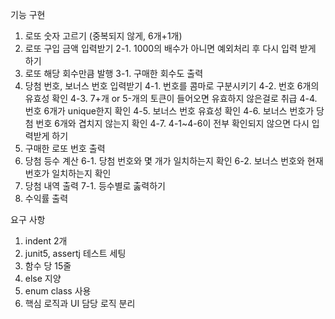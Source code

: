 기능 구현
1. 로또 숫자 고르기 (중복되지 않게, 6개+1개)
2. 로또 구입 금액 입력받기
    2-1. 1000의 배수가 아니면 예외처리 후 다시 입력 받게 하기
3. 로또 해당 회수만큼 발행
    3-1. 구매한 회수도 출력
4. 당첨 번호, 보너스 번호 입력받기
    4-1. 번호를 콤마로 구분시키기
    4-2. 번호 6개의 유효성 확인
    4-3. 7+개 or 5-개의 토큰이 들어오면 유효하지 않은걸로 취급
    4-4. 번호 6개가 unique한지 확인
    4-5. 보너스 번호 유효성 확인
    4-6. 보너스 번호가 당첨 번호 6개와 겹치지 않는지 확인
    4-7. 4-1~4-6이 전부 확인되지 않으면 다시 입력받게 하기
5. 구매한 로또 번호 출력
6. 당첨 등수 계산
    6-1. 당첨 번호와 몇 개가 일치하는지 확인
    6-2. 보너스 번호와 현재 번호가 일치하는지 확인
8. 당첨 내역 출력
    7-1. 등수별로 춣력하기
9. 수익률 출력

요구 사항
1. indent 2개
2. junit5, assertj 테스트 세팅
3. 함수 당 15줄
4. else 지양
5. enum class 사용
6. 핵심 로직과 UI 담당 로직 분리
